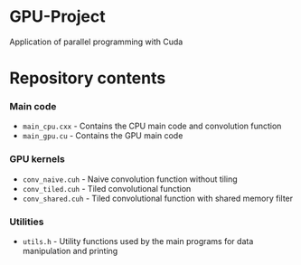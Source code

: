 # GPU-Project
Application of parallel programming with Cuda

# Repository contents

### Main code
* `main_cpu.cxx` - Contains the CPU main code and convolution function
* `main_gpu.cu`  - Contains the GPU main code 

### GPU kernels
* `conv_naive.cuh` - Naive convolution function without tiling 
* `conv_tiled.cuh` - Tiled convolutional function
* `conv_shared.cuh` - Tiled convolutional function with shared memory filter

### Utilities
* `utils.h` - Utility functions used by the main programs for data manipulation and printing
